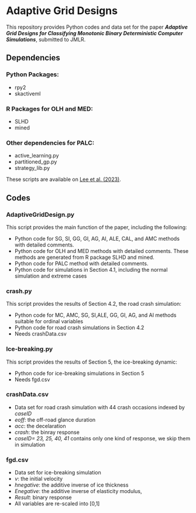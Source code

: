 # Adaptive Grid Designs
This repository provides Python codes and data set for the paper ***Adaptive Grid Designs for Classifying Monotonic Binary Deterministic Computer Simulations***, submitted to JMLR.

## Dependencies
### Python Packages:

* rpy2
* skactiveml

### R Packages for OLH and MED:

* SLHD
* mined

### Other dependencies for PALC:

* active_learning.py
* partitioned_gp.py
* strategy_lib.py

These scripts are available on  [Lee et al. (2023)](https://github.com/cheolheil/ALIEN?tab=readme-ov-file "Title").



## Codes
### AdaptiveGridDesign.py
This script provides the main function of the paper, including the following:

* Python code for SG, SI, GG, GI, AG, AI, ALE, CAL, and AMC methods with detailed comments.
* Python code for OLH and MED methods with detailed comments.  These methods are generated from R package SLHD and mined. 
* Python code for PALC method with detailed comments. 
* Python code for simulations in Section 4.1, including the normal simulation and extreme cases

### crash.py
This script provides the results of Section 4.2, the road crash simulation:

* Python code for MC, AMC, SG, SI,ALE, GG, GI, AG, and AI methods suitable for ordinal variables
* Python code for road crash simulations in Section 4.2
* Needs crashData.csv


### Ice-breaking.py
This script provides the results of Section 5, the ice-breaking dynamic:

* Python code for ice-breaking simulations in Section 5
* Needs fgd.csv


### crashData.csv

  * Data set for road crash simulation with 44 crash occasions indexed by *caseID*
  * *eoff*: the off-road glance duration
  * *acc*: the decelaration
  * *crash*: the binray response
  * *caseID= 23, 25, 40, 41* contains only one kind of response, we skip them in simulation

### fgd.csv
  * Data set for ice-breaking simulation 
  * *v*: the initial velocity
  * *hnegative*: the additive inverse of ice thickness
  * *Enegative*: the additive inverse of elasticity modulus,
  * *Result*: binary response
  * All variables are re-scaled into [0,1]


